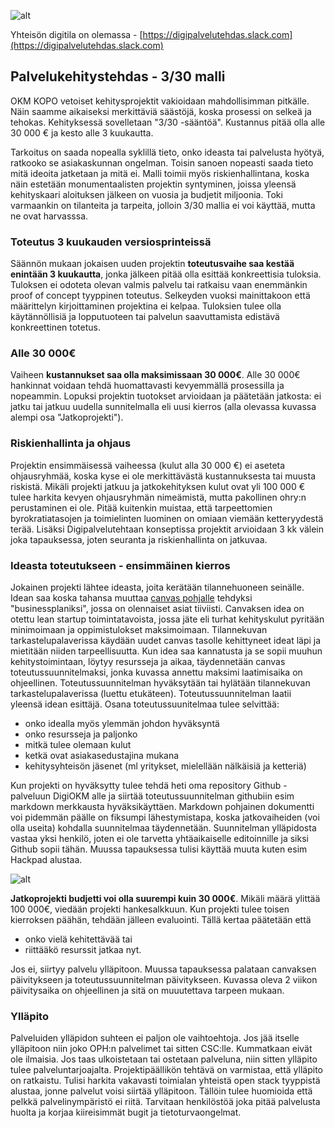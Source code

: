 ![alt](https://raw.githubusercontent.com/digiokm/palvelukehitys/master/images/digifactory3.png)

Yhteisön digitila on olemassa - [https://digipalvelutehdas.slack.com](https://digipalvelutehdas.slack.com) 

## Palvelukehitystehdas - 3/30 malli
OKM KOPO vetoiset kehitysprojektit vakioidaan mahdollisimman pitkälle. Näin saamme aikaiseksi merkittäviä säästöjä, koska prosessi on selkeä ja tehokas. Kehityksessä sovelletaan "3/30 -sääntöä". Kustannus pitää olla alle 30 000 € ja kesto alle 3 kuukautta. 

Tarkoitus on saada nopealla syklillä tieto, onko ideasta tai palvelusta hyötyä, ratkooko se asiakaskunnan ongelman. Toisin sanoen nopeasti saada tieto mitä ideoita jatketaan ja mitä ei. Malli toimii myös riskienhallintana, koska näin estetään monumentaalisten projektin syntyminen, joissa yleensä kehityskaari aloituksen jälkeen on vuosia ja budjetit miljoonia. Toki varmaankin on tilanteita ja tarpeita, jolloin 3/30 mallia ei voi käyttää, mutta ne ovat harvasssa. 

### Toteutus 3 kuukauden versiosprinteissä

Säännön mukaan jokaisen uuden projektin **toteutusvaihe saa kestää enintään 3 kuukautta**, jonka jälkeen pitää olla esittää konkreettisia tuloksia. Tuloksen ei odoteta olevan valmis palvelu tai ratkaisu vaan enemmänkin proof of concept tyyppinen toteutus. Selkeyden vuoksi mainittakoon että määrittelyn kirjoittaminen projektina ei kelpaa. Tuloksien tulee olla käytännöllisiä ja lopputuoteen tai palvelun saavuttamista edistävä konkreettinen totetus. 

### Alle 30 000€

Vaiheen **kustannukset saa olla maksimissaan 30 000€**. Alle 30 000€ hankinnat voidaan tehdä huomattavasti kevyemmällä prosessilla ja nopeammin. Lopuksi projektin tuotokset arvioidaan ja päätetään jatkosta: ei jatku tai jatkuu uudella sunnitelmalla eli uusi kierros (alla olevassa kuvassa alempi osa "Jatkoprojekti"). 

### Riskienhallinta ja ohjaus

Projektin ensimmäisessä vaiheessa (kulut alla 30 000 €) ei aseteta ohjausryhmää, koska kyse ei ole merkittävästä kustannuksesta tai muusta riskistä. Mikäli projekti jatkuu ja jatkokehityksen kulut ovat yli 100 000 € tulee harkita kevyen ohjausryhmän nimeämistä, mutta pakollinen ohry:n perustaminen ei ole. Pitää kuitenkin muistaa, että tarpeettomien byrokratiatasojen ja toimielinten luominen on omiaan viemään ketteryydestä terää. Lisäksi Digipalvelutehtaan konseptissa projektit arvioidaan 3 kk välein joka tapauksessa, joten seuranta ja riskienhallinta on jatkuvaa. 

### Ideasta toteutukseen - ensimmäinen kierros

Jokainen projekti lähtee ideasta, joita kerätään tilannehuoneen seinälle. Idean saa koska tahansa muuttaa [canvas pohjalle](https://github.com/digiokm/palvelukehitys/blob/master/tilannekuvahuone.md#2-suunnittelu) tehdyksi "businessplaniksi", jossa on olennaiset asiat tiiviisti. Canvaksen idea on otettu lean startup toimintatavoista, jossa jäte eli turhat kehityskulut pyritään minimoimaan ja oppimistulokset maksimoimaan. Tilannekuvan tarkastelupalaverissa käydään uudet canvas tasolle kehittyneet ideat läpi ja mietitään niiden tarpeellisuutta. Kun idea saa kannatusta ja se sopii muuhun kehitystoimintaan, löytyy resursseja ja aikaa, täydennetään canvas toteutussuunnitelmaksi, jonka kuvassa annettu maksimi laatimisaika on ohjeellinen. Toteutussuunnitelman hyväksytään tai hylätään tilannekuvan tarkastelupalaverissa (luettu etukäteen). Toteutussuunnitelman laatii yleensä idean esittäjä. Osana toteutussuunitelmaa tulee selvittää: 
* onko idealla myös ylemmän johdon hyväksyntä
* onko resursseja ja paljonko
* mitkä tulee olemaan kulut
* ketkä ovat asiakasedustajina mukana
* kehitysyhteisön jäsenet (ml yritykset, mielellään nälkäisiä ja ketteriä)

Kun projekti on hyväksytty tulee tehdä heti oma repository Github -palveluun DigiOKM alle ja siirtää toteutussuunnitelman githubiin esim markdown merkkausta hyväksikäyttäen. Markdown pohjainen dokumentti voi pidemmän päälle on fiksumpi lähestymistapa, koska jatkovaiheiden (voi olla useita) kohdalla suunnitelmaa täydennetään. Suunnitelman ylläpidosta vastaa yksi henkilö, joten ei ole tarvetta yhtäaikaiselle editoinnille ja siksi Github sopii tähän. Muussa tapauksessa tulisi käyttää muuta kuten esim Hackpad alustaa. 

![alt](https://raw.githubusercontent.com/digiokm/palvelukehitys/master/images/projekti-tehdas-kaavio.png)

**Jatkoprojekti budjetti voi olla suurempi kuin 30 000€**. Mikäli määrä ylittää 100 000€, viedään projekti hankesalkkuun. Kun projekti tulee toisen kierroksen päähän, tehdään jälleen evaluointi. Tällä kertaa päätetään että 
* onko vielä kehitettävää tai 
* riittääkö resurssit jatkaa nyt. 

Jos ei, siirtyy palvelu ylläpitoon. Muussa tapauksessa palataan canvaksen päivitykseen ja toteutussuunnitelman päivitykseen. Kuvassa oleva 2 viikon päivitysaika on ohjeellinen ja sitä on muuutettava tarpeen mukaan. 

### Ylläpito
Palveluiden ylläpidon suhteen ei paljon ole vaihtoehtoja. Jos jää itselle ylläpitoon niin joko OPH:n palvelimet tai sitten CSC:lle. Kummatkaan eivät ole ilmaisia. Jos taas ulkoistetaan tai ostetaan palveluna, niin sitten ylläpito tulee palveluntarjoajalta. Projektipäällikön tehtävä on varmistaa, että ylläpito on ratkaistu. Tulisi harkita vakavasti toimialan yhteistä open stack tyyppistä alustaa, jonne palvelut voisi siirtää ylläpitoon. Tällöin tulee huomioida että pelkkä palvelinympäristö ei riitä. Tarvitaan henkilöstöä joka pitää palvelusta huolta ja korjaa kiireisimmät bugit ja tietoturvaongelmat.  
